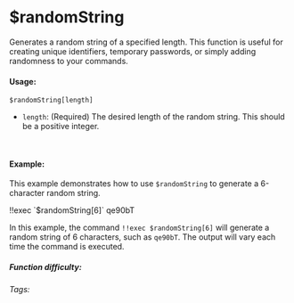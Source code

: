 # $randomString

Generates a random string of a specified length. This function is useful for creating unique identifiers, temporary passwords, or simply adding randomness to your commands.

#### Usage:

`$randomString[length]`

*   `length`: (Required) The desired length of the random string. This should be a positive integer.

<br/>

#### Example:

This example demonstrates how to use `$randomString` to generate a 6-character random string.

<discord-messages>
	<discord-message :bot="false" role-color="#ffcc9a" author="Member">
		!!exec `$randomString[6]`
	</discord-message>
	<discord-message :bot="true" role-color="#0099ff" author="Custom Command" avatar="https://media.discordapp.net/avatars/725721249652670555/781224f90c3b841ba5b40678e032f74a.webp">
		qe90bT
	</discord-message>
</discord-messages>

In this example, the command `!!exec $randomString[6]` will generate a random string of 6 characters, such as `qe90bT`.  The output will vary each time the command is executed.

##### Function difficulty: <Badge type="tip" text="Easy" vertical="middle" />
###### Tags: <Badge type="tip" text="random" vertical="middle" /> <Badge type="tip" text="random text" vertical="middle" /> <Badge type="tip" text="choose" vertical="middle" /> <Badge type="tip" text="return random string" vertical="middle" />